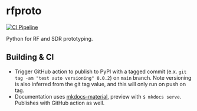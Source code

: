 # rfproto

[![CI Pipeline](https://github.com/JohnnyGOX17/rfproto/actions/workflows/ci.yml/badge.svg)](https://github.com/JohnnyGOX17/rfproto/actions/workflows/ci.yml)

Python for RF and SDR prototyping.


## Building & CI

* Trigger GitHub action to publish to PyPI with a tagged commit (e.x. `git tag -am "test auto versioning" 0.0.2`) on `main` branch. Note versioning is also inferred from the git tag value, and this will only run on push on tag.
* Documentation uses [mkdocs-material](https://squidfunk.github.io/mkdocs-material/), preview with `$ mkdocs serve`. Publishes with GitHub action as well.

